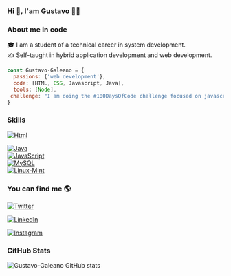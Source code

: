 ### Hi 👋, I'am Gustavo 👨‍💻

### About me in code
🎓 I am a student of a technical career in system development. </br>
✍️ Self-taught in hybrid application development and web development.
```js
const Gustavo-Galeano = {
  passions: {'web development'},
  code: [HTML, CSS, Javascript, Java],
  tools: [Node],
 challenge: "I am doing the #100DaysOfCode challenge focused on javascrpt"
}

```

### Skills
[![Html](https://img.shields.io/badge/HTML5-E34F26?style=for-the-badge&logo=html5&logoColor=white&labelColor=101010)]()

[![Java](https://img.shields.io/badge/Java-007396?style=for-the-badge&logo=java&logoColor=white&labelColor=101010)]() </br>
[![JavaScript](https://img.shields.io/badge/JavaScript-F7DF1E?style=for-the-badge&logo=javascript&logoColor=white&labelColor=101010)]() </br>
[![MySQL](https://img.shields.io/badge/MySQL-4479A1?style=for-the-badge&logo=mysql&logoColor=white&labelColor=101010)]() </br>
[![Linux-Mint]()](https://img.shields.io/badge/Linux_Mint-87CF3E?style=for-the-badge&logo=linux-mint&logoColor=white) </br>


### You can find me 🌎
<p>
<a href="https://twitter.com/Galeano019"><img alt="Twitter" src="https://img.shields.io/badge/Twitter-Gustavo%20Galeano-blue?style=flat-square&logo=Twitter"></a>

<a href="https://www.linkedin.com/in/gustavo-galeano/"><img alt="LinkedIn" src="https://img.shields.io/badge/LinkedIn-Gustavo%20Galeano-blue?style=flat-square&logo=linkedin"></a>

<a href="https://www.instagram.com/gustavo_paredes02"><img alt="Instagram" src="https://img.shields.io/badge/Instagram-Gustavo%20Galeano-blue?style=flat-square&logo=Instagram"></a>
</p>

### GitHub Stats
![Gustavo-Galeano GitHub stats](https://github-readme-stats.vercel.app/api?username=Gustavo-Galeano&show_icons=true&theme=radical)


<!-- ![Gustavo-Galeano GitHub stats](https://github-readme-stats.vercel.app/api?username=Gustavo-Galeano&show_icons=true&theme=radical)--!>
